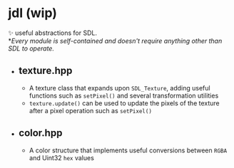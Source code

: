 # jdl (wip)

✨ useful abstractions for SDL. \
**Every module is self-contained and doesn't require anything other than SDL to operate.*

- ## texture.hpp

  - A texture class that expands upon `SDL_Texture`, adding useful functions such as `setPixel()` and several transformation utilities
  - `texture.update()` can be used to update the pixels of the texture after a pixel operation such as `setPixel()`

- ## color.hpp

  - A color structure that implements useful conversions between `RGBA` and Uint32 `hex` values
